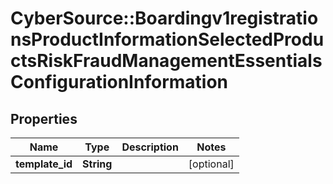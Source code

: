 # CyberSource::Boardingv1registrationsProductInformationSelectedProductsRiskFraudManagementEssentialsConfigurationInformation

## Properties
Name | Type | Description | Notes
------------ | ------------- | ------------- | -------------
**template_id** | **String** |  | [optional] 


